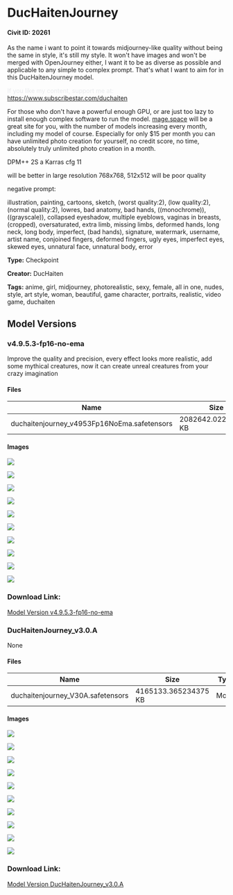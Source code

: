 # DucHaitenJourney

#### Civit ID: 20261

<p>As the name i want to point it towards midjourney-like quality without being the same in style, it's still my style. It won't have images and won't be merged with OpenJourney either, I want it to be as diverse as possible and applicable to any simple to complex prompt. That's what I want to aim for in this DucHaitenJourney model.</p><p></p><p><span style="color:rgb(232, 234, 237)">If you like my content, support me at:</span><br /><a target="_blank" rel="ugc" href="https://www.subscribestar.com/duchaiten">https://www.subscribestar.com/duchaiten</a></p><p></p><p>For those who don't have a powerful enough GPU, or are just too lazy to install enough complex software to run the model. <a target="_blank" rel="ugc" href="http://mage.space">mage.space</a> will be a great site for you, with the number of models increasing every month, including my model of course. Especially for only $15 per month you can have unlimited photo creation for yourself, no credit score, no time, absolutely truly unlimited photo creation in a month.</p><p></p><p>DPM++ 2S a Karras cfg 11</p><p>will be better in large resolution 768x768, 512x512 will be poor quality</p><p>negative prompt:</p><p>illustration, painting, cartoons, sketch, (worst quality:2), (low quality:2), (normal quality:2), lowres, bad anatomy, bad hands, ((monochrome)), ((grayscale)), collapsed eyeshadow, multiple eyeblows, vaginas in breasts, (cropped), oversaturated, extra limb, missing limbs, deformed hands, long neck, long body, imperfect, (bad hands), signature, watermark, username, artist name, conjoined fingers, deformed fingers, ugly eyes, imperfect eyes, skewed eyes, unnatural face, unnatural body, error</p>

**Type:** Checkpoint

**Creator:** DucHaiten

**Tags:** anime, girl, midjourney, photorealistic, sexy, female, all in one, nudes, style, art style, woman, beautiful, game character, portraits, realistic, video game, duchaiten

## Model Versions

### v4.9.5.3-fp16-no-ema

<p>Improve the quality and precision, every effect looks more realistic, add some mythical creatures, now it can create unreal creatures from your crazy imagination</p>

#### Files

| Name | Size | Type | Format | Download Url | AutoV1 | AutoV2 | SHA256 | CRC32 | BLAKE3 |
| --- | --- | --- | --- | --- | --- | --- | --- | --- | --- |
| duchaitenjourney_v4953Fp16NoEma.safetensors | 2082642.022460938 KB | Model | SafeTensor | https://civitai.com/api/download/models/47144 | 8E36A9BE | EFC652FFA5 | EFC652FFA5CB4C6E1FC6929E8DAB698EC5CDEB0CABB8CA929E10370FAA389488 | 95655F64 | 44665F0F5378AE8884FF9A163FFFCAB0CB262AFF4B9046E4253297B6D3E29D13 |

#### Images

<p><img src="https://image.civitai.com/xG1nkqKTMzGDvpLrqFT7WA/3e487e7f-f356-406e-473f-4bdf5f19db00/width=450/508954.jpeg" /></p>

<p><img src="https://image.civitai.com/xG1nkqKTMzGDvpLrqFT7WA/0e529c53-b3dc-44c2-74e3-ec571251fc00/width=450/508949.jpeg" /></p>

<p><img src="https://image.civitai.com/xG1nkqKTMzGDvpLrqFT7WA/6131e906-a20a-4ac8-309b-069846a7e500/width=450/508953.jpeg" /></p>

<p><img src="https://image.civitai.com/xG1nkqKTMzGDvpLrqFT7WA/4a7c502d-02a9-4aa0-fc8e-a5a184417500/width=450/508951.jpeg" /></p>

<p><img src="https://image.civitai.com/xG1nkqKTMzGDvpLrqFT7WA/9b9b5bfe-563c-4104-ec42-1073814c0b00/width=450/508959.jpeg" /></p>

<p><img src="https://image.civitai.com/xG1nkqKTMzGDvpLrqFT7WA/2df13a0b-de5f-4c31-d366-c4c99195d200/width=450/508952.jpeg" /></p>

<p><img src="https://image.civitai.com/xG1nkqKTMzGDvpLrqFT7WA/d08ca685-6bac-4c38-e69c-5d1e2eb19500/width=450/508955.jpeg" /></p>

<p><img src="https://image.civitai.com/xG1nkqKTMzGDvpLrqFT7WA/2ee9d7f4-bd5c-44f5-bb1c-10e064926200/width=450/508950.jpeg" /></p>

<p><img src="https://image.civitai.com/xG1nkqKTMzGDvpLrqFT7WA/16367b3b-171b-41b4-bdd5-138ac82b1200/width=450/508948.jpeg" /></p>

<p><img src="https://image.civitai.com/xG1nkqKTMzGDvpLrqFT7WA/be71d4e3-1709-4a1d-3878-dad51349af00/width=450/508947.jpeg" /></p>

### Download Link:

[Model Version v4.9.5.3-fp16-no-ema](https://civitai.com/api/download/models/47144)

### DucHaitenJourney_v3.0.A

None

#### Files

| Name | Size | Type | Format | Download Url | AutoV1 | AutoV2 | SHA256 | CRC32 | BLAKE3 |
| --- | --- | --- | --- | --- | --- | --- | --- | --- | --- |
| duchaitenjourney_V30A.safetensors | 4165133.365234375 KB | Model | SafeTensor | https://civitai.com/api/download/models/31949 | 681D64FF | CC1C11F570 | CC1C11F570395CF1DC5F95D46F3F96D7BA608724B5B17A52940858884484C945 | D1DA7CB0 | CB65F5FB0ACE0A269FA075CE316DC601F1E1CB1856B86A682B9E49DB6A6745A3 |

#### Images

<p><img src="https://image.civitai.com/xG1nkqKTMzGDvpLrqFT7WA/14903c51-d1f0-468d-6893-c8aa518d1800/width=450/363433.jpeg" /></p>

<p><img src="https://image.civitai.com/xG1nkqKTMzGDvpLrqFT7WA/0b9e8b45-3b5a-48be-d9d0-b68129ca0100/width=450/363432.jpeg" /></p>

<p><img src="https://image.civitai.com/xG1nkqKTMzGDvpLrqFT7WA/85cc8c6d-180a-409e-8d35-51b2a683fa00/width=450/363431.jpeg" /></p>

<p><img src="https://image.civitai.com/xG1nkqKTMzGDvpLrqFT7WA/aeeb0701-ef90-45ea-161c-6bccd3559f00/width=450/363430.jpeg" /></p>

<p><img src="https://image.civitai.com/xG1nkqKTMzGDvpLrqFT7WA/04e6d1c7-f02c-4a60-eabc-9d9305c03e00/width=450/363429.jpeg" /></p>

<p><img src="https://image.civitai.com/xG1nkqKTMzGDvpLrqFT7WA/481c68c7-1be6-4567-ff92-86423955b700/width=450/363428.jpeg" /></p>

<p><img src="https://image.civitai.com/xG1nkqKTMzGDvpLrqFT7WA/62b74c2f-d38f-4bdd-d53c-142d7b29a800/width=450/363427.jpeg" /></p>

<p><img src="https://image.civitai.com/xG1nkqKTMzGDvpLrqFT7WA/6ea2e1bc-693b-47c3-112f-f116b38fab00/width=450/363426.jpeg" /></p>

<p><img src="https://image.civitai.com/xG1nkqKTMzGDvpLrqFT7WA/d07104b0-a8ac-4f8e-9fe9-7db7ceb44d00/width=450/363425.jpeg" /></p>

<p><img src="https://image.civitai.com/xG1nkqKTMzGDvpLrqFT7WA/d50f913d-6870-48ec-2e88-4988599e3900/width=450/363424.jpeg" /></p>

### Download Link:

[Model Version DucHaitenJourney_v3.0.A](https://civitai.com/api/download/models/31949)

